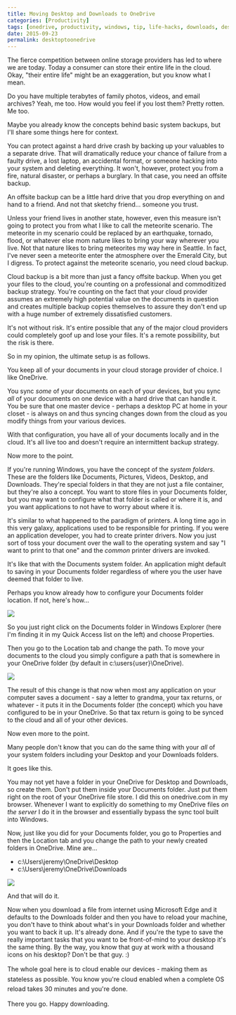```yaml
---
title: Moving Desktop and Downloads to OneDrive
categories: [Productivity]
tags: [onedrive, productivity, windows, tip, life-hacks, downloads, desktop, cloud, cloud-storage]
date: 2015-09-23
permalink: desktoptoonedrive
---
```


The fierce competition between online storage providers has led to where we are today. Today a consumer can store their entire life in the cloud. Okay, "their entire life" might be an exaggeration, but you know what I mean.


Do you have multiple terabytes of family photos, videos, and email archives? Yeah, me too. How would you feel if you lost them? Pretty rotten. Me too.

Maybe you already know the concepts behind basic system backups, but I&#39;ll share some things here for context.

You can protect against a hard drive crash by backing up your valuables to a separate drive. That will dramatically reduce your chance of failure from a faulty drive, a lost laptop, an accidental format, or someone hacking into your system and deleting everything. It won&#39;t, however, protect you from a fire, natural disaster, or perhaps a burglary. In that case, you need an offsite backup.

An offsite backup can be a little hard drive that you drop everything on and hand to a friend. And not that sketchy friend... someone you trust.

Unless your friend lives in another state, however, even this measure isn&#39;t going to protect you from what I like to call the meteorite scenario. The meteorite in my scenario could be replaced by an earthquake, tornado, flood, or whatever else mom nature likes to bring your way wherever you live. Not that nature likes to bring meteorites my way here in Seattle. In fact, I&#39;ve never seen a meteorite enter the atmosphere over the Emerald City, but I digress. To protect against the meteorite scenario, you need cloud backup.

Cloud backup is a bit more than just a fancy offsite backup. When you get your files to the cloud, you&#39;re counting on a professional and commoditized backup strategy. You&#39;re counting on the fact that your cloud provider assumes an extremely high potential value on the documents in question and creates multiple backup copies themselves to assure they don&#39;t end up with a huge number of extremely dissatisfied customers.

It&#39;s not without risk. It&#39;s entire possible that any of the major cloud providers could completely goof up and lose your files. It&#39;s a remote possibility, but the risk is there.

So in my opinion, the ultimate setup is as follows.

You keep all of your documents in your cloud storage provider of choice. I like OneDrive.

You sync _some_ of your documents on each of your devices, but you sync _all_ of your documents on one device with a hard drive that can handle it. You be sure that one master device - perhaps a desktop PC at home in your closet - is always on and thus syncing changes down from the cloud as you modify things from your various devices.

With that configuration, you have all of your documents locally and in the cloud. It&#39;s all live too and doesn&#39;t require an intermittent backup strategy.

Now more to the point.

If you&#39;re running Windows, you have the concept of the _system folders_. These are the folders like Documents, Pictures, Videos, Desktop, and Downloads. They&#39;re special folders in that they are not just a file container, but they&#39;re also a concept. You want to store files in your Documents folder, but you may want to configure what that folder is called or where it is, and you want applications to not have to worry about where it is.

It&#39;s similar to what happened to the paradigm of printers. A long time ago in this very galaxy, applications used to be responsible for printing. If you were an application developer, you had to create printer drivers. Now you just sort of toss your document over the wall to the operating system and say "I want to print to that one" and the _common_ printer drivers are invoked.

It&#39;s like that with the Documents system folder. An application might default to saving in your Documents folder regardless of where you the user have deemed that folder to live.

Perhaps you know already how to configure your Documents folder location. If not, here&#39;s how...

![](/files/desktoptoonedrive_01.png)

So you just right click on the Documents folder in Windows Explorer (here I&#39;m finding it in my Quick Access list on the left) and choose Properties.

Then you go to the Location tab and change the path. To move your documents to the cloud you simply configure a path that is somewhere in your OneDrive folder (by default in c:\users\{user}\OneDrive).

![](/files/desktoptoonedrive_02.png)

The result of this change is that now when most any application on your computer saves a document - say a letter to grandma, your tax returns, or whatever - it puts it in the Documents folder (the concept) which you have configured to be in your OneDrive. So that tax return is going to be synced to the cloud and all of your other devices.

Now even more to the point.

Many people don&#39;t know that you can do the same thing with your _all_ of your system folders including your Desktop and your Downloads folders.

It goes like this.

You may not yet have a folder in your OneDrive for Desktop and Downloads, so create them. Don&#39;t put them inside your Documents folder. Just put them right on the root of your OneDrive file store. I did this on onedrive.com in my browser. Whenever I want to explicitly do something to my OneDrive files _on the server_ I do it in the browser and essentially bypass the sync tool built into Windows.

Now, just like you did for your Documents folder, you go to Properties and then the Location tab and you change the path to your newly created folders in OneDrive. Mine are...

*   c:\Users\jeremy\OneDrive\Desktop
*   c:\Users\jeremy\OneDrive\Downloads

![](/files/desktoptoonedrive_03.png)

And that will do it.

Now when you download a file from internet using Microsoft Edge and it defaults to the Downloads folder and then you have to reload your machine, you don&#39;t have to think about what&#39;s in your Downloads folder and whether you want to back it up. It&#39;s already done. And if you&#39;re the type to save the really important tasks that you want to be front-of-mind to your desktop it&#39;s the same thing. By the way, you know that guy at work with a thousand icons on his desktop? Don&#39;t be that guy. :)

<span style="line-height: 1.6em;">The whole goal here is to cloud enable our devices - making them as stateless as possible. You know you&#39;re cloud enabled when a complete OS reload takes 30 minutes and you&#39;re done.</span>

There you go. Happy downloading.